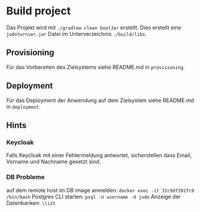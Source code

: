
# Build project

Das Projekt wird mit `./gradlew clean bootJar` erstellt.
Dies erstellt eine `judoturnier.jar` Datei im Unterverzeichnis `./build/libs`.

## Provisioning

Für das Vorbereiten des Zielsystems siehe README.md in `provisioning`.

## Deployment

Für das Deployment der Anwendung auf dem Zielsystem siehe README.md in `deployment`.



## Hints

### Keycloak

Falls Keycloak mit einer Fehlermeldung antwortet, sicherstellen dass Email, Vorname und Nachname gesetzt sind.

### DB Probleme

auf dem remote host im DB image anmelden:
`docker exec -it 32c9df391fc9 /bin/bash`
Postgres CLI starten:
`psql -U username -d judo`
Anzeige der Datenbanken:
`\list`